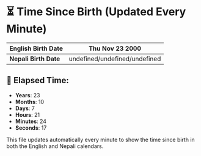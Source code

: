 # ⏳ Time Since Birth (Updated Every Minute)

| **English Birth Date** | Thu Nov 23 2000 |
|------------------------|-------------------------------------|
| **Nepali Birth Date**  | undefined/undefined/undefined                  |

## 📅 Elapsed Time:

- **Years**: 23
- **Months**: 10
- **Days**: 7
- **Hours**: 21
- **Minutes**: 24
- **Seconds**: 17

This file updates automatically every minute to show the time since birth in both the English and Nepali calendars.